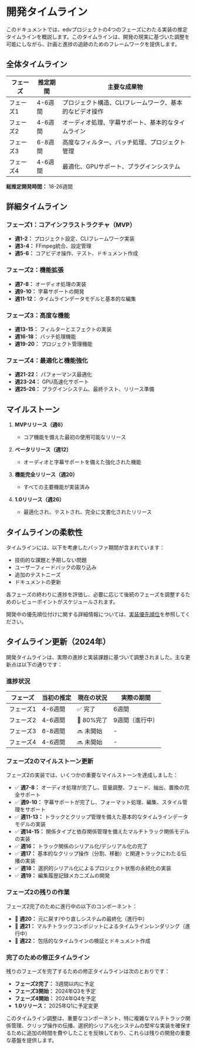 # 開発タイムライン

このドキュメントでは、edvプロジェクトの4つのフェーズにわたる実装の推定タイムラインを概説します。このタイムラインは、開発の現実に基づいた調整を可能にしながら、計画と進捗の追跡のためのフレームワークを提供します。

## 全体タイムライン

| フェーズ | 推定期間 | 主要な成果物 |
|-------|-------------------|------------------|
| フェーズ1 | 4-6週間 | プロジェクト構造、CLIフレームワーク、基本的なビデオ操作 |
| フェーズ2 | 4-6週間 | オーディオ処理、字幕サポート、基本的なタイムライン |
| フェーズ3 | 6-8週間 | 高度なフィルター、バッチ処理、プロジェクト管理 |
| フェーズ4 | 4-6週間 | 最適化、GPUサポート、プラグインシステム |

**総推定開発時間：** 18-26週間

## 詳細タイムライン

### フェーズ1：コアインフラストラクチャ（MVP）
- **週1-2：** プロジェクト設定、CLIフレームワーク実装
- **週3-4：** FFmpeg統合、設定管理
- **週5-6：** コアビデオ操作、テスト、ドキュメント作成

### フェーズ2：機能拡張
- **週7-8：** オーディオ処理の実装
- **週9-10：** 字幕サポートの開発
- **週11-12：** タイムラインデータモデルと基本的な編集

### フェーズ3：高度な機能
- **週13-15：** フィルターとエフェクトの実装
- **週16-18：** バッチ処理機能
- **週19-20：** プロジェクト管理機能

### フェーズ4：最適化と機能強化
- **週21-22：** パフォーマンス最適化
- **週23-24：** GPU高速化サポート
- **週25-26：** プラグインシステム、最終テスト、リリース準備

## マイルストーン

1. **MVPリリース（週6）**
   - コア機能を備えた最初の使用可能なリリース

2. **ベータリリース（週12）**
   - オーディオと字幕サポートを備えた強化された機能

3. **機能完全リリース（週20）**
   - すべての主要機能が実装済み

4. **1.0リリース（週26）**
   - 最適化され、テストされ、完全に文書化されたリリース

## タイムラインの柔軟性

タイムラインには、以下を考慮したバッファ期間が含まれています：
- 技術的な課題と予期しない問題
- ユーザーフィードバックの取り込み
- 追加のテストニーズ
- ドキュメントの更新

各フェーズの終わりに進捗を評価し、必要に応じて後続のフェーズを調整するためのレビューポイントがスケジュールされます。

開発中の優先順位付けに関する詳細情報については、[実装優先順位](05_優先順位.md)を参照してください。

## タイムライン更新（2024年）

開発タイムラインは、実際の進捗と実装課題に基づいて調整されました。主な更新点は以下の通りです：

### 進捗状況

| フェーズ | 当初の推定 | 現在の状況 | 実際の期間 |
|-------|-------------------|----------------|-----------------|
| フェーズ1 | 4-6週間 | ✅ 完了 | 6週間 |
| フェーズ2 | 4-6週間 | 🔄 80%完了 | 9週間（進行中） |
| フェーズ3 | 6-8週間 | 🔜 未開始 | - |
| フェーズ4 | 4-6週間 | 🔜 未開始 | - |

### フェーズ2のマイルストーン更新

フェーズ2の実装では、いくつかの重要なマイルストーンを達成しました：

- ✅ **週7-8：** オーディオ処理が完了し、音量調整、フェード、抽出、置換の完全サポート
- ✅ **週9-10：** 字幕サポートが完了し、フォーマット処理、編集、スタイル管理をサポート
- ✅ **週11-13：** トラックとクリップ管理を備えた基本的なタイムラインデータモデルの実装
- ✅ **週14-15：** 関係タイプと依存関係管理を備えたマルチトラック関係モデルの実装
- ✅ **週16：** トラック関係のシリアル化/デシリアル化の完了
- ✅ **週17：** 基本的なクリップ操作（分割、移動）と関連トラックにわたる伝播の実装
- ✅ **週18：** 選択的シリアル化によるプロジェクト状態の永続化の実装
- ✅ **週19：** 編集履歴記録メカニズムの開発

### フェーズ2の残りの作業

フェーズ2完了のために進行中の以下のコンポーネント：

- 🔄 **週20：** 元に戻す/やり直しシステムの最終化（進行中）
- 🔄 **週21：** マルチトラックコンポジットによるタイムラインレンダリング（進行中）
- 🔄 **週22：** 包括的なタイムラインの検証とドキュメント作成

### 完了のための修正タイムライン

残りのフェーズを完了するための修正タイムラインは次のとおりです：

- **フェーズ2完了：** 3週間以内に予定
- **フェーズ3開始：** 2024年Q3を予定
- **フェーズ4開始：** 2024年Q4を予定
- **1.0リリース：** 2025年Q1に予定変更

このタイムライン調整は、重要なコンポーネント、特に複雑なマルチトラック関係管理、クリップ操作の伝播、選択的シリアル化システムの堅牢な実装を確保するために追加の時間を費やしたことを反映しており、これらは残りの開発の重要な基盤を提供します。 